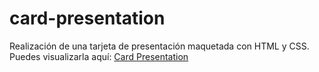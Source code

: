 # card-presentation

Realización de una tarjeta de presentación maquetada con HTML y CSS. Puedes visualizarla aquí: [Card Presentation](https://ingrafaelmartinez.github.io/card-presentation/ "Card Presentation")
